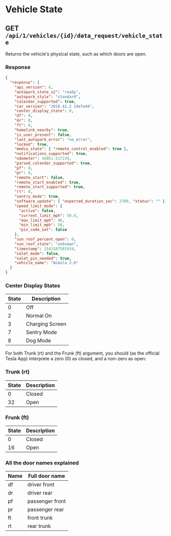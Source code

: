 # Vehicle State

## GET `/api/1/vehicles/{id}/data_request/vehicle_state`

Returns the vehicle's physical state, such as which doors are open.

### Response

```json
{
  "response": {
    "api_version": 6,
    "autopark_state_v2": "ready",
    "autopark_style": "standard",
    "calendar_supported": true,
    "car_version": "2018.42.2 19e7e44",
    "center_display_state": 0,
    "df": 0,
    "dr": 0,
    "ft": 0,
    "homelink_nearby": true,
    "is_user_present": false,
    "last_autopark_error": "no_error",
    "locked": true,
    "media_state": { "remote_control_enabled": true },
    "notifications_supported": true,
    "odometer": 36051.517239,
    "parsed_calendar_supported": true,
    "pf": 0,
    "pr": 0,
    "remote_start": false,
    "remote_start_enabled": true,
    "remote_start_supported": true,
    "rt": 0,
    "sentry_mode": true,
    "software_update": { "expected_duration_sec": 2700, "status": "" },
    "speed_limit_mode": {
      "active": false,
      "current_limit_mph": 50.0,
      "max_limit_mph": 90,
      "min_limit_mph": 50,
      "pin_code_set": false
    },
    "sun_roof_percent_open": 0,
    "sun_roof_state": "unknown",
    "timestamp": 1543187581934,
    "valet_mode": false,
    "valet_pin_needed": true,
    "vehicle_name": "Nikola 2.0"
  }
}
```

### Center Display States
| State | Description     |
|-------|-----------------|
| 0     | Off             |
| 2     | Normal On       |
| 3     | Charging Screen |
| 7     | Sentry Mode     |
| 8     | Dog Mode        |


For both Trunk (rt) and the Frunk (ft) argument, you should (as the official Tesla App) 
interprete a zero (0) as closed, and a non-zero as open:

### Trunk (rt)
| State | Description |
|-------|-------------|
| 0     | Closed      |
| 32    | Open        |

### Frunk (ft)
| State | Description |
|-------|-------------|
| 0     | Closed      |
| 16    | Open        |

### All the door names explained
| Name | Full door name  |
|------|-----------------|
| df   | driver front    |
| dr   | driver rear     |
| pf   | passenger front |
| pr   | passenger rear  |
| ft   | front trunk     |
| rt   | rear trunk      |
